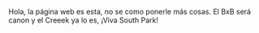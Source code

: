 
Hola,
 la página web es esta, no se como ponerle más cosas.
  El BxB será canon y el Creeek ya lo es, 
  ¡Viva South Park!
